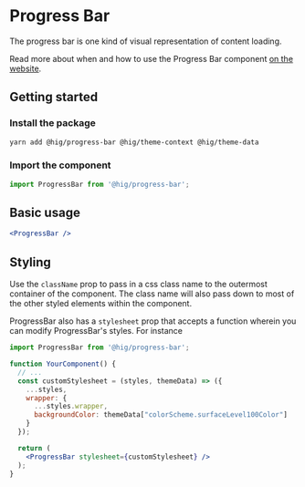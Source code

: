 # Progress Bar

The progress bar is one kind of visual representation of content loading.

Read more about when and how to use the Progress Bar component [on the website](https://hig.autodesk.com/web/components/progress-indicators).

## Getting started

### Install the package

```bash
yarn add @hig/progress-bar @hig/theme-context @hig/theme-data
```

### Import the component

```js
import ProgressBar from '@hig/progress-bar';
```

## Basic usage

```jsx
<ProgressBar />
```

## Styling

Use the `className` prop to pass in a css class name to the outermost container of the component. The class name will also pass down to most of the other styled elements within the component. 

ProgressBar also has a `stylesheet` prop that accepts a function wherein you can modify ProgressBar's styles. For instance

```jsx
import ProgressBar from '@hig/progress-bar';

function YourComponent() {
  // ...
  const customStylesheet = (styles, themeData) => ({
    ...styles,
    wrapper: {
      ...styles.wrapper,
      backgroundColor: themeData["colorScheme.surfaceLevel100Color"]
    }
  });

  return (
    <ProgressBar stylesheet={customStylesheet} />
  );
}
```

